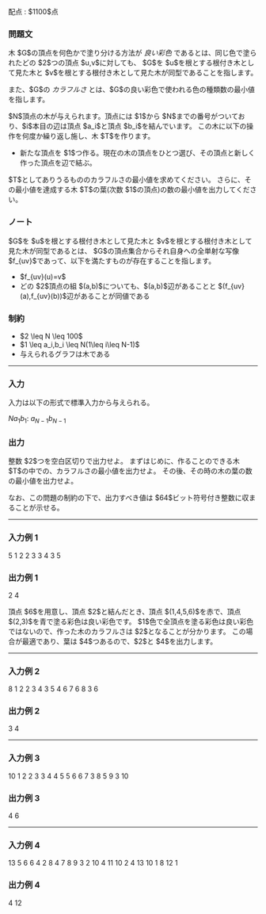 
<div>

<span>

<span>

<p>
配点 : $1100$点
</p>

<div>

<section>

### **問題文**

<p>
木 $G$の頂点を何色かで塗り分ける方法が 
<em>
良い彩色
</em>
であるとは、同じ色で塗られたどの $2$つの頂点 $u,v$に対しても、
$G$を $u$を根とする根付き木として見た木と $v$を根とする根付き木として見た木が同型であることを指します。
</p>

<p>
また、$G$の 
<em>
カラフルさ
</em>
とは、$G$の良い彩色で使われる色の種類数の最小値を指します。
</p>

<p>
$N$頂点の木が与えられます。頂点には $1$から $N$までの番号がついており、$i$本目の辺は頂点 $a_i$と頂点 $b_i$を結んでいます。
この木に以下の操作を何度か繰り返し施し、木 $T$を作ります。
</p>

<ul>

<li>
新たな頂点を $1$つ作る。現在の木の頂点をひとつ選び、その頂点と新しく作った頂点を辺で結ぶ。
</li>

</ul>

<p>
$T$としてありうるもののカラフルさの最小値を求めてください。
さらに、その最小値を達成する木 $T$の葉(次数 $1$の頂点)の数の最小値を出力してください。
</p>

</section>

</div>

<div>

<section>

### **ノート**

<p>
$G$を $u$を根とする根付き木として見た木と $v$を根とする根付き木として見た木が同型であるとは、
$G$の頂点集合からそれ自身への全単射な写像 $f_{uv}$であって、以下を満たすものが存在することを指します。
</p>

<ul>

<li>
$f_{uv}(u)=v$
</li>

<li>
どの $2$頂点の組 $(a,b)$についても、$(a,b)$辺があることと $(f_{uv}(a),f_{uv}(b))$辺があることが同値である
</li>

</ul>

</section>

</div>

<div>

<section>

### **制約**

<ul>

<li>
$2 \leq N \leq 100$
</li>

<li>
$1 \leq a_i,b_i \leq N(1\leq i\leq N-1)$
</li>

<li>
与えられるグラフは木である
</li>

</ul>

</section>

</div>

---

<div>

<div>

<section>

### **入力**

<p>
入力は以下の形式で標準入力から与えられる。
</p>

<div>

$N$$a_1$$b_1$:
$a_{N-1}$$b_{N-1}$
</div>

</section>

</div>

<div>

<section>

### **出力**

<p>
整数 $2$つを空白区切りで出力せよ。
まずはじめに、作ることのできる木 $T$の中での、カラフルさの最小値を出力せよ。
その後、その時の木の葉の数の最小値を出力せよ。
</p>

<p>
なお、この問題の制約の下で、出力すべき値は $64$ビット符号付き整数に収まることが示せる。
</p>

</section>

</div>

</div>

---

<div>

<section>

### **入力例 1**

<div>

5
1 2
2 3
3 4
3 5

</div>

</section>

</div>

<div>

<section>

### **出力例 1**

<div>

2 4

</div>

<p>
頂点 $6$を用意し、頂点 $2$と結んだとき、頂点 $(1,4,5,6)$を赤で、頂点 $(2,3)$を青で塗る彩色は良い彩色です。
$1$色で全頂点を塗る彩色は良い彩色ではないので、作った木のカラフルさは $2$となることが分かります。
この場合が最適であり、葉は $4$つあるので、$2$と $4$を出力します。
</p>

</section>

</div>

---

<div>

<section>

### **入力例 2**

<div>

8
1 2
2 3
4 3
5 4
6 7
6 8
3 6

</div>

</section>

</div>

<div>

<section>

### **出力例 2**

<div>

3 4

</div>

</section>

</div>

---

<div>

<section>

### **入力例 3**

<div>

10
1 2
2 3
3 4
4 5
5 6
6 7
3 8
5 9
3 10

</div>

</section>

</div>

<div>

<section>

### **出力例 3**

<div>

4 6

</div>

</section>

</div>

---

<div>

<section>

### **入力例 4**

<div>

13
5 6
6 4
2 8
4 7
8 9
3 2
10 4
11 10
2 4
13 10
1 8
12 1

</div>

</section>

</div>

<div>

<section>

### **出力例 4**

<div>

4 12

</div>

</section>

</div>

</span>

</span>

</div>
